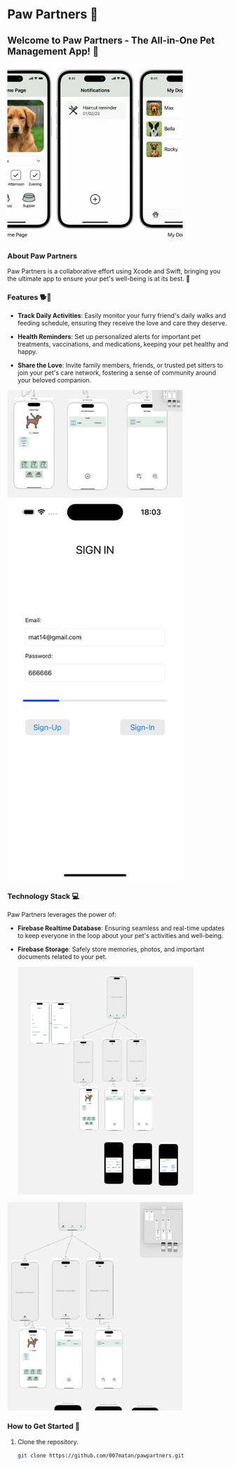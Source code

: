 
# Paw Partners 🐾

## Welcome to Paw Partners - The All-in-One Pet Management App! 🌟

<img src="https://raw.githubusercontent.com/007matan/PawPartner/refs/heads/main/paw_partner_pic_g.png" alt="project-image 1" width="400" />

### About Paw Partners
Paw Partners is a collaborative effort using Xcode and Swift, bringing you the ultimate app to ensure your pet's well-being is at its best. 🚀

### Features 🐕🐾
- **Track Daily Activities**: Easily monitor your furry friend's daily walks and feeding schedule, ensuring they receive the love and care they deserve.

- **Health Reminders**: Set up personalized alerts for important pet treatments, vaccinations, and medications, keeping your pet healthy and happy.

- **Share the Love**: Invite family members, friends, or trusted pet sitters to join your pet's care network, fostering a sense of community around your beloved companion.

<img src="https://raw.githubusercontent.com/007matan/PawPartner/refs/heads/main/paw_partner_pic_1.png" alt="project-image 1" width="400" />

<img src="https://raw.githubusercontent.com/007matan/PawPartner/refs/heads/main/paw_partner_pic_4.png" alt="project-image 4" width="400" />
  

### Technology Stack 💻
Paw Partners leverages the power of:
- **Firebase Realtime Database**: Ensuring seamless and real-time updates to keep everyone in the loop about your pet's activities and well-being.

- **Firebase Storage**: Safely store memories, photos, and important documents related to your pet.

  <img src="https://raw.githubusercontent.com/007matan/PawPartner/refs/heads/main/paw_partner_pic_3.png" alt="project-image 3" width="400" />

<img src="https://raw.githubusercontent.com/007matan/PawPartner/refs/heads/main/project_image_pp.png" alt="project_image_pp" width="400" />


### How to Get Started 🚀
1. Clone the repository.
   ```bash
   git clone https://github.com/007matan/pawpartners.git
